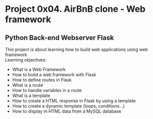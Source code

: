 # Project 0x04. AirBnB clone - Web framework
## Python Back-end Webserver Flask
This project is about learning how to build web applications using web framework  
Learning objectives:
- What is a Web Framework
- How to build a web framework with Flask
- How to define routes in Flask
- What is a route
- How to handle variables in a route
- What is a template
- How to create a HTML response in Flask by using a template
- How to create a dynamic template (loops, conditions…)
- How to display in HTML data from a MySQL database
